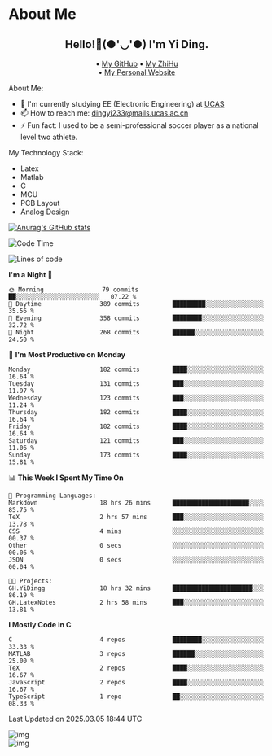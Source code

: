 # About Me

<h2 style="text-align:center;"> Hello!👋(●'◡'●) I'm Yi Ding.</h2>

<div style="text-align:center;">
  • <a href="https://github.com/YiDingg">My GitHub</a>
  • <a href="https://www.zhihu.com/people/YiDingg">My ZhiHu</a><br>
  • <a href="https://yidingg.github.io/YiDingg">My Personal Website</a><br>
</div>

About Me:
- 🔭 I'm currently studying EE (Electronic Engineering) at [UCAS](https://www.ucas.ac.cn/)
- 📫 How to reach me: dingyi233@mails.ucas.ac.cn
- ⚡ Fun fact: I used to be a semi-professional soccer player as a national level two athlete.

My Technology Stack:
- Latex
- Matlab
- C
- MCU
- PCB Layout
- Analog Design


[![Anurag's GitHub stats](https://github-readme-stats.vercel.app/api?username=YiDingg)](https://github.com/anuraghazra/github-readme-stats)

<!--START_SECTION:waka-->
![Code Time](http://img.shields.io/badge/Code%20Time-971%20hrs%2043%20mins-blue)

![Lines of code](https://img.shields.io/badge/From%20Hello%20World%20I%27ve%20Written-747.7%20thousand%20lines%20of%20code-blue)

**I'm a Night 🦉** 

```text
🌞 Morning                79 commits          ██░░░░░░░░░░░░░░░░░░░░░░░   07.22 % 
🌆 Daytime                389 commits         █████████░░░░░░░░░░░░░░░░   35.56 % 
🌃 Evening                358 commits         ████████░░░░░░░░░░░░░░░░░   32.72 % 
🌙 Night                  268 commits         ██████░░░░░░░░░░░░░░░░░░░   24.50 % 
```
📅 **I'm Most Productive on Monday** 

```text
Monday                   182 commits         ████░░░░░░░░░░░░░░░░░░░░░   16.64 % 
Tuesday                  131 commits         ███░░░░░░░░░░░░░░░░░░░░░░   11.97 % 
Wednesday                123 commits         ███░░░░░░░░░░░░░░░░░░░░░░   11.24 % 
Thursday                 182 commits         ████░░░░░░░░░░░░░░░░░░░░░   16.64 % 
Friday                   182 commits         ████░░░░░░░░░░░░░░░░░░░░░   16.64 % 
Saturday                 121 commits         ███░░░░░░░░░░░░░░░░░░░░░░   11.06 % 
Sunday                   173 commits         ████░░░░░░░░░░░░░░░░░░░░░   15.81 % 
```


📊 **This Week I Spent My Time On** 

```text
💬 Programming Languages: 
Markdown                 18 hrs 26 mins      █████████████████████░░░░   85.75 % 
TeX                      2 hrs 57 mins       ███░░░░░░░░░░░░░░░░░░░░░░   13.78 % 
CSS                      4 mins              ░░░░░░░░░░░░░░░░░░░░░░░░░   00.37 % 
Other                    0 secs              ░░░░░░░░░░░░░░░░░░░░░░░░░   00.06 % 
JSON                     0 secs              ░░░░░░░░░░░░░░░░░░░░░░░░░   00.04 % 

🐱‍💻 Projects: 
GH.YiDingg               18 hrs 32 mins      ██████████████████████░░░   86.19 % 
GH.LatexNotes            2 hrs 58 mins       ███░░░░░░░░░░░░░░░░░░░░░░   13.81 % 
```

**I Mostly Code in C** 

```text
C                        4 repos             ████████░░░░░░░░░░░░░░░░░   33.33 % 
MATLAB                   3 repos             ██████░░░░░░░░░░░░░░░░░░░   25.00 % 
TeX                      2 repos             ████░░░░░░░░░░░░░░░░░░░░░   16.67 % 
JavaScript               2 repos             ████░░░░░░░░░░░░░░░░░░░░░   16.67 % 
TypeScript               1 repo              ██░░░░░░░░░░░░░░░░░░░░░░░   08.33 % 
```




 Last Updated on 2025.03.05 18:44 UTC
<!--END_SECTION:waka-->

<!-- Coding activity over the last year -->
<div class='center'><img src='https://wakatime.com/share/@YiDingg/260601e0-8e46-41ab-9832-d4d0ae5fd0bd.svg' alt='img'/></div>

<!-- Languages over the last year -->
<div class='center'><img src='https://wakatime.com/share/@YiDingg/99546fa3-4cc3-4808-ab6e-13f38e27aba1.svg' alt='img'/></div>

